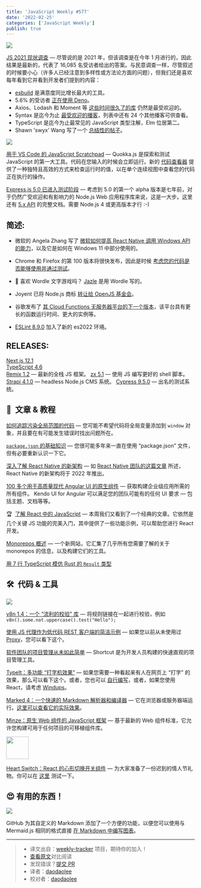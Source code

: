 ```yaml
---
title: 'JavaScript Weekly #577'
date: '2022-02-25'
categories: ['JavaScript Weekly']
publish: true
---
```


![](https://res.cloudinary.com/cpress/image/upload/w_1280,e_sharpen:60/hkw7nagh4ohgjgfyu2uv.jpg)

<!--以上是预览信息，图片一张或限制百字左右，前者优先，全文请使用二级及以下标题-->
<!-- more -->

[JS 2021 现状调查](https://javascriptweekly.com/link/120043/web "2021.stateofjs.com") — 尽管说的是 2021 年，但该调查是在今年 1 月进行的，因此结果是最新的，代表了 16,085 名受访者给出的答案。与民意调查一样，尽管叙述的时候要小心（许多人已经注意到多样性或方法论方面的问题），但我们还是喜欢每年看到它并看到开发者们提到的内容：

*   [esbuild](https://javascriptweekly.com/link/120050/web) 是满意度同比增长最大的工具。
*   5.6% 的受访者 [正在使用 Deno](https://javascriptweekly.com/link/120051/web)。
*   Axios、Lodash 和 Moment 等 [这些时间很久了的库](https://javascriptweekly.com/link/120052/web) 仍然是最受欢迎的。
*   Syntax 是迄今为止 [最受欢迎的播客](https://javascriptweekly.com/link/120052/web)，列表中还有 24 个其他播客可供查看。
*   TypeScript 是迄今为止最常见的 JavaScript 类型注解，Elm 位居第二。
*   Shawn 'swyx' Wang 写了一个 [总结性的帖子](https://javascriptweekly.com/link/120055/web)。

![](https://copm.s3.amazonaws.com/d3539cee.png)

[用于 VS Code 的 JavaScript Scratchpad](https://javascriptweekly.com/link/120025/web "quokkajs.com") — Quokka.js 是探索和测试 JavaScript 的第一大工具。代码在您输入的时候会立即运行。新的 [代码查看器](https://javascriptweekly.com/link/119999/web) 提供了一种独特且高效的方式来检查运行时的值，以在单个连续视图中查看您的代码正在执行的操作。

[Express.js 5.0 已进入测试阶段](https://javascriptweekly.com/link/120000/web "github.com") — 考虑到 5.0 的第一个 alpha 版本是七年前，对于仍然广受欢迎和有影响力的 Node.js Web 应用程序库来说，这是一大步。这里还有 [5.x API](https://javascriptweekly.com/link/120001/web) 的完整文档。需要 Node.js 4 或更高版本才行 :-)

## **简述:**

*   微软的 Angela Zhang 写了 [微软如何提高 React Native 调用 Windows API 的能力](https://javascriptweekly.com/link/120026/web)，以及它是如何在 Windows 11 中部分使用的。
    
*   Chrome 和 Firefox 的第 100 版本将很快发布，因此是时候 [考虑您的代码是否能够使用并通过测试](https://javascriptweekly.com/link/120002/web)。
    
*   👾 喜欢 Wordle 文字游戏吗？ [Jazle](https://javascriptweekly.com/link/120004/web) 是用 Wordle 写的。
    
*   Joyent 已将 Node.js 商标 [转让给 OpenJS 基金会](https://javascriptweekly.com/link/120027/web)。
    
*   谷歌发布了 [其 Cloud Functions 无服务器平台的下一个版本](https://javascriptweekly.com/link/120028/web)，该平台具有更长的函数运行时间、更大的实例等。
    
*   [ESLint 8.9.0](https://javascriptweekly.com/link/120003/web) 加入了新的 es2022 环境。
    

## **RELEASES:**

[Next.js 12.1](https://javascriptweekly.com/link/120056/web)  
[TypeScript 4.6](https://javascriptweekly.com/link/120005/web)  
[Remix 1.2](https://javascriptweekly.com/link/120029/web) — 最新的全栈 JS 框架。 
[zx 5.1](https://javascriptweekly.com/link/120006/web) — 使用 JS 编写更好的 shell 脚本。
[Strapi 4.1.0](https://javascriptweekly.com/link/120007/web) — headless Node.js CMS 系统。 
[Cypress 9.5.0](https://javascriptweekly.com/link/120030/web) — 出名的测试系统。

## 📒  文章 & 教程

[如何追踪污染全局范围的代码](https://javascriptweekly.com/link/120012/web "mmazzarolo.com") — 您可能不希望代码将全局变量添加到 `window` 对象，并且要在有可能发生错误时找出问题所在。

[`package.json` 的基础知识](https://javascriptweekly.com/link/120013/web "nodesource.com") — 您很可能多年来一直在使用 “package.json” 文件，但有必要重新认识一下它。

[深入了解 React Native 的新架构](https://javascriptweekly.com/link/120032/web "medium.com") — 如 [React Native 团队的这篇文章](https://javascriptweekly.com/link/120033/web) 所述，React Native 的新架构将于 2022 年推出。

[100 多个用于高质量现代 Angular UI 的原生组件](https://javascriptweekly.com/link/120014/web "ad.doubleclick.net") — 获取构建企业级应用所需的所有组件。 Kendo UI for Angular 可以满足您的团队可能有的任何 UI 要求 — 包括主题、文档等等。

🏆  [了解 React 中的 JavaScript](https://javascriptweekly.com/link/120034/web "kentcdodds.com") — 本周我们又看到了一个经典的文章。它依然是几个关键 JS 功能的完美入门，其中提供了一些功能示例，可以帮助您进行 React 开发。

[Monorepos 概述](https://javascriptweekly.com/link/120035/web "monorepo.tools") — 一个新网站，它汇集了几乎所有您需要了解的关于 monorepos 的信息，以及构建它们的工具。

[用 7 行 TypeScript 模仿 Rust 的 `Result` 类型](https://javascriptweekly.com/link/120015/web)  

## 🛠  代码 & 工具

![](https://res.cloudinary.com/cpress/image/upload/w_1280,e_sharpen:60/f5lvp6umcum22r30uxvb.jpg)

[v8n 1.4：一个 “流利的校验” 库](https://javascriptweekly.com/link/120016/web "github.com") — 将规则链接在一起进行校验，例如`v8n().some.not.uppercase().test("Hello");`

[使用 JS 代理作为低代码 REST 客户端的简洁示例](https://javascriptweekly.com/link/120036/web "gist.github.com") — 如果您以前从未使用过 [Proxy](https://javascriptweekly.com/link/120037/web)，您可以看下这个。

[软件团队的项目管理从未如此简单](https://javascriptweekly.com/link/120017/web "shortcut.com") — Shortcut 是为开发人员构建的快速直观的项目管理工具。

[TypeIt：多功能 “打字机效果”](https://javascriptweekly.com/link/120038/web "github.com") — 如果您需要一种看起来有人在网页上 “打字” 的效果，那么可以看下这个。或者，您也可以 [自行编写](https://javascriptweekly.com/link/120039/web)，或者，如果您使用 React，请考虑 [Windups](https://javascriptweekly.com/link/120040/web)。

[Marked 4：一个快速的 Markdown 解析器和编译器](https://javascriptweekly.com/link/120018/web "github.com") — 它在浏览器或服务器端运行。[这里可以查看它的实际效果](https://javascriptweekly.com/link/120019/web)。

[Minze：原生 Web 组件的 JavaScript 框架](https://javascriptweekly.com/link/120020/web "minze.dev") — 基于最新的 Web 组件标准，它允许您构建可用于任何项目的可移植组件库。

<img src="https://res.cloudinary.com/cpress/image/upload/w_200,h_200/lexrqzyprf1cymh90iwa.png" style="width: 60px">

[Heart Switch：React 的心形切换开关组件](https://javascriptweekly.com/link/120022/web "github.com") — 为大家准备了一份迟到的情人节礼物。你可以在 [这里](https://javascriptweekly.com/link/120023/web) 测试一下。
 

## 😍 有用的东西！

![](https://res.cloudinary.com/cpress/image/upload/w_1280,e_sharpen:60/gmcrcdhpeh7yn8ngmref.jpg)

GitHub 为其自定义的 Markdown 添加了一个方便的功能，以便您可以使用与 Mermaid.js 相同的格式直接 [在 Markdown 中编写图表](https://javascriptweekly.com/link/120041/web)。

---
> * 译文出自：[weekly-tracker](https://github.com/FEDarling/weekly-tracker) 项目，期待你的加入！
> * [查看原文](https://javascriptweekly.com/issues/577)对比阅读
> * 发现错误？[提交 PR](https://github.com/FEDarling/weekly-tracker/blob/main/weeklys/javascript_weekly/577)
> * 译者：[daodaolee](https://github.com/daodaolee)
> * 校对者：[daodaolee](https://github.com/daodaolee)
